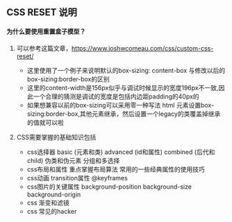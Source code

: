 ## CSS RESET 说明
#### 为什么要使用重置盒子模型？
1. 可以参考这篇文章，https://www.joshwcomeau.com/css/custom-css-reset/
    - 这里使用了一个例子来说明默认的box-sizing: content-box 与修改以后的box-sizing:border-box的区别
    - 这里的content-width是156px似乎与调试时候显示的宽度196px不一致,因此一个合理的猜测是调试的宽度是包括内边距padding的40px的
    - 如果想兼容以前的box-sizing可以采用零一种写法 html 元素设置box-sizing:border-box,其他元素继承，然后设置一个legacy的类覆盖掉继承的值就可以啦

2. CSS需要掌握的基础知识包括
    - css选择器
        basic (元素和类)
        advanced (id和属性)
        combined (后代和child)
        伪类和伪元素
        分组和多选择
    - css布局和属性
        重点掌握布局算法
        常用的一些经典属性的使用技巧
    - css动画
        transition属性
        @keyframes
    - css图片的关键属性
        background-position
        background-size
        background-origin
    - css 渐变和滤镜
    - css 常见的hacker